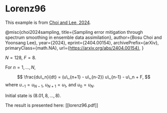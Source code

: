 # Lorenz96

This example is from [Choi and Lee, 2024](https://arxiv.org/abs/2404.00154).

@misc{choi2024sampling,
      title={Sampling error mitigation through spectrum smoothing in ensemble data assimilation}, 
      author={Bosu Choi and Yoonsang Lee},
      year={2024},
      eprint={2404.00154},
      archivePrefix={arXiv},
      primaryClass={math.NA},
      url={https://arxiv.org/abs/2404.00154}, 
}

$N=128$, $F=8$.

For $n = 1, \dots, N$,

$$
\frac{du\_n}{dt} = (u\_{n+1} - u\_{n-2}) u\_{n-1} - u\_n + F,
$$
where $u_{-1} = u_{N-1}$, $u_{N+1} = u_1$, and $u_0 = u_N$.

Initial state is $(8.01, 8, \dots, 8)$.

The result is presented here: [[lorenz96.pdf]]